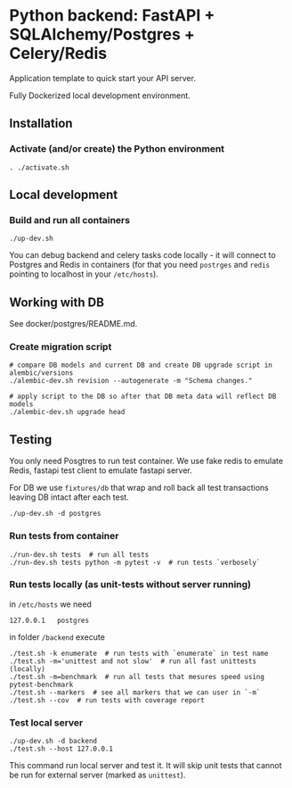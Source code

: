 # Python backend: FastAPI + SQLAlchemy/Postgres + Celery/Redis

Application template to quick start your API server.

Fully Dockerized local development environment.

## Installation

### Activate (and/or create) the Python environment 

```
. ./activate.sh
```

## Local development

### Build and run all containers

```console
./up-dev.sh 
```

You can debug backend and celery tasks code locally - it will connect to Postgres 
and Redis in containers (for that you need `postrges` and `redis` pointing to
localhost in your `/etc/hosts`).

## Working with DB

See docker/postgres/README.md.

### Create migration script

```console
# compare DB models and current DB and create DB upgrade script in alembic/versions
./alembic-dev.sh revision --autogenerate -m "Schema changes."

# apply script to the DB so after that DB meta data will reflect DB models  
./alembic-dev.sh upgrade head
```

## Testing

You only need Posgtres to run test container.
We use fake redis to emulate Redis, fastapi test client to emulate fastapi server.

For DB we use `fixtures/db` that wrap and roll back all test transactions leaving DB 
intact after each test.

```console
./up-dev.sh -d postgres
```

### Run tests from container

```console
./run-dev.sh tests  # run all tests
./run-dev.sh tests python -m pytest -v  # run tests `verbosely`
```

### Run tests locally (as unit-tests without server running)

in `/etc/hosts` we need

    127.0.0.1   postgres

in folder `/backend` execute

```console
./test.sh -k enumerate  # run tests with `enumerate` in test name
./test.sh -m='unittest and not slow'  # run all fast unittests (locally)
./test.sh -m=benchmark  # run all tests that mesures speed using pytest-benchmark
./test.sh --markers  # see all markers that we can user in `-m`
./test.sh --cov  # run tests with coverage report
```

### Test local server

```console
./up-dev.sh -d backend
./test.sh --host 127.0.0.1 
```

This command run local server and test it.
It will skip unit tests that cannot be run for external server (marked as `unittest`).

